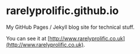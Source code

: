 # rarelyprolific.github.io
My GitHub Pages / Jekyll blog site for technical stuff.

You can see it at [http://www.rarelyprolific.co.uk](http://www.rarelyprolific.co.uk).
